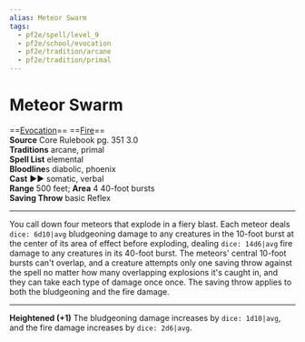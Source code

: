 ```yaml
---
alias: Meteor Swarm
tags:
  - pf2e/spell/level_9
  - pf2e/school/evocation
  - pf2e/tradition/arcane
  - pf2e/tradition/primal
---
```


# Meteor Swarm

==[Evocation](../../../Traits/Evocation.md)== ==[Fire](../../../Traits/Fire.md)==  
__Source__ Core Rulebook pg. 351 3.0  
**Traditions** arcane, primal  
**Spell List** elemental  
**Bloodline**s diabolic, phoenix  
**Cast** ►► somatic, verbal  
**Range** 500 feet; **Area** 4 40-foot bursts  
**Saving Throw** basic Reflex

---

You call down four meteors that explode in a fiery blast. Each meteor deals `dice: 6d10|avg` bludgeoning damage to any creatures in the 10-foot burst at the center of its area of effect before exploding, dealing `dice: 14d6|avg` fire damage to any creatures in its 40-foot burst. The meteors' central 10-foot bursts can't overlap, and a creature attempts only one saving throw against the spell no matter how many overlapping explosions it's caught in, and they can take each type of damage once once. The saving throw applies to both the bludgeoning and the fire damage.

<hr>

**Heightened (+1)** The bludgeoning damage increases by `dice: 1d10|avg`, and the fire damage increases by `dice: 2d6|avg`.
